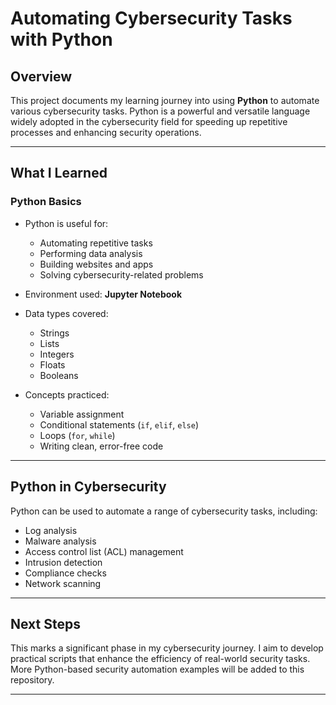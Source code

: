 # Automating Cybersecurity Tasks with Python

## Overview
This project documents my learning journey into using **Python** to automate various cybersecurity tasks. Python is a powerful and versatile language widely adopted in the cybersecurity field for speeding up repetitive processes and enhancing security operations.

---

##  What I Learned

### Python Basics
- Python is useful for:
  - Automating repetitive tasks
  - Performing data analysis
  - Building websites and apps
  - Solving cybersecurity-related problems

- Environment used: **Jupyter Notebook**

- Data types covered:
  - Strings
  - Lists
  - Integers
  - Floats
  - Booleans

- Concepts practiced:
  - Variable assignment
  - Conditional statements (`if`, `elif`, `else`)
  - Loops (`for`, `while`)
  - Writing clean, error-free code

---

## Python in Cybersecurity

Python can be used to automate a range of cybersecurity tasks, including:

-  Log analysis  
-  Malware analysis  
-  Access control list (ACL) management  
-  Intrusion detection  
-  Compliance checks  
-  Network scanning

---

##  Next Steps

This marks a significant phase in my cybersecurity journey. I aim to develop practical scripts that enhance the efficiency of real-world security tasks. More Python-based security automation examples will be added to this repository.

---
